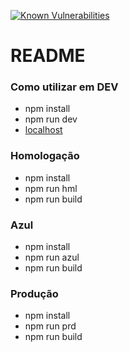 [![Known Vulnerabilities](https://snyk.io/test/github/leointrance/reactjs-starter/badge.svg)](https://snyk.io/test/github/leointrance/reactjs-starter)

# README #

### Como utilizar em DEV ###

* npm install
* npm run dev
* [localhost](http://localhost:8080)

### Homologação ###

* npm install
* npm run hml
* npm run build

### Azul ###

* npm install
* npm run azul
* npm run build

### Produção ###

* npm install
* npm run prd
* npm run build
